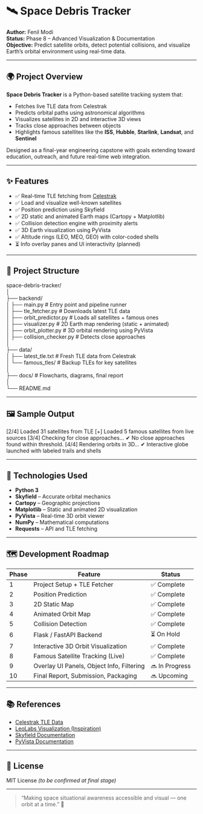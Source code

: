 # 🛰️ Space Debris Tracker

**Author:** Fenil Modi  
**Status:** Phase 8 – Advanced Visualization & Documentation  
**Objective:** Predict satellite orbits, detect potential collisions, and visualize Earth’s orbital environment using real-time data.

---

## 🌍 Project Overview

**Space Debris Tracker** is a Python-based satellite tracking system that:

- Fetches live TLE data from Celestrak  
- Predicts orbital paths using astronomical algorithms  
- Visualizes satellites in 2D and interactive 3D views  
- Tracks close approaches between objects  
- Highlights famous satellites like the **ISS**, **Hubble**, **Starlink**, **Landsat**, and **Sentinel**

Designed as a final-year engineering capstone with goals extending toward education, outreach, and future real-time web integration.

---

## ✨ Features

- ✅ Real-time TLE fetching from [Celestrak](https://celestrak.org)  
- ✅ Load and visualize well-known satellites  
- ✅ Position prediction using Skyfield  
- ✅ 2D static and animated Earth maps (Cartopy + Matplotlib)  
- ✅ Collision detection engine with proximity alerts  
- ✅ 3D Earth visualization using PyVista  
- ✅ Altitude rings (LEO, MEO, GEO) with color-coded shells  
- ⏳ Info overlay panes and UI interactivity (planned)

---

## 📁 Project Structure

space-debris-tracker/  
│  
├── backend/  
│   ├── main.py               # Entry point and pipeline runner  
│   ├── tle_fetcher.py        # Downloads latest TLE data  
│   ├── orbit_predictor.py    # Loads all satellites + famous ones  
│   ├── visualizer.py         # 2D Earth map rendering (static + animated)  
│   ├── orbit_plotter.py      # 3D orbital rendering using PyVista  
│   ├── collision_checker.py  # Detects close approaches  
│  
├── data/  
│   ├── latest_tle.txt        # Fresh TLE data from Celestrak  
│   └── famous_tles/          # Backup TLEs for key satellites  
│  
├── docs/                     # Flowcharts, diagrams, final report  
│  
└── README.md

---

## 🖼️ Sample Output

[2/4] Loaded 31 satellites from TLE
[+] Loaded 5 famous satellites from live sources
[3/4] Checking for close approaches...
✔ No close approaches found within threshold.
[4/4] Rendering orbits in 3D...
✔ Interactive globe launched with labeled trails and shells


---

## 🧪 Technologies Used

- **Python 3**
- **Skyfield** – Accurate orbital mechanics
- **Cartopy** – Geographic projections
- **Matplotlib** – Static and animated 2D visualization
- **PyVista** – Real-time 3D orbit viewer
- **NumPy** – Mathematical computations
- **Requests** – API and TLE fetching

---

## 🗺️ Development Roadmap

| Phase | Feature                                      | Status        |
|-------|----------------------------------------------|---------------|
| 1     | Project Setup + TLE Fetcher                  | ✅ Complete    |
| 2     | Position Prediction                          | ✅ Complete    |
| 3     | 2D Static Map                                | ✅ Complete    |
| 4     | Animated Orbit Map                           | ✅ Complete    |
| 5     | Collision Detection                          | ✅ Complete    |
| 6     | Flask / FastAPI Backend                      | ⏳ On Hold     |
| 7     | Interactive 3D Orbit Visualization           | ✅ Complete    |
| 8     | Famous Satellite Tracking (Live)             | ✅ Complete    |
| 9     | Overlay UI Panels, Object Info, Filtering    | 🔜 In Progress |
| 10    | Final Report, Submission, Packaging          | 🔜 Upcoming    |

---

## 📚 References

- [Celestrak TLE Data](https://celestrak.org/NORAD/elements/)  
- [LeoLabs Visualization (Inspiration)](https://platform.leolabs.space/visualizations/leo)  
- [Skyfield Documentation](https://rhodesmill.org/skyfield/)  
- [PyVista Documentation](https://docs.pyvista.org/)

---

## 📜 License

MIT License *(to be confirmed at final stage)*

---

> “Making space situational awareness accessible and visual — one orbit at a time.” 🌌
